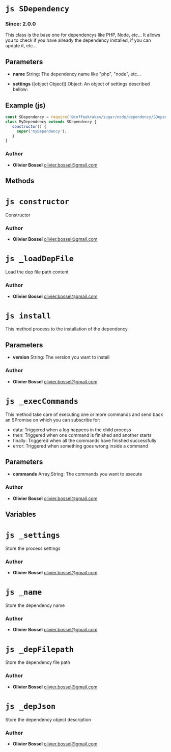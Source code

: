 


<!-- @namespace    sugar.node.dependency -->

# ```js SDependency ```
### Since: 2.0.0

This class is the base one for dependencys like PHP, Node, etc... It allows you to check if you have already the dependency installed,
if you can update it, etc...

## Parameters

- **name**  String: The dependency name like "php", "node", etc...

- **settings** ([object Object]) Object: An object of settings described bellow:



## Example (js)

```js
const SDependency = require('@coffeekraken/sugar/node/dependency/SDependency');
class MyDependency extends SDependency {
   constructor() {
     super('myDependency');
   }
}
```


### Author
- **Olivier Bossel** <a href="mailto:olivier.bossel@gmail.com">olivier.bossel@gmail.com</a> 


## Methods




# ```js constructor ```


Constructor




### Author
- **Olivier Bossel** <a href="mailto:olivier.bossel@gmail.com">olivier.bossel@gmail.com</a> 





# ```js _loadDepFile ```


Load the dep file path content




### Author
- **Olivier Bossel** <a href="mailto:olivier.bossel@gmail.com">olivier.bossel@gmail.com</a> 





# ```js install ```


This method process to the installation of the dependency

## Parameters

- **version**  String: The version you want to install




### Author
- **Olivier Bossel** <a href="mailto:olivier.bossel@gmail.com">olivier.bossel@gmail.com</a> 





# ```js _execCommands ```


This method take care of executing one or more commands and send back an SPromise on which you can subscribe for:
- data: Triggered when a log happens in the child process
- then: Triggered when one command is finished and another starts
- finally: Triggered when all the commands have finished successfully
- error: Triggered when something goes wrong inside a command

## Parameters

- **commands**  Array,String: The commands you want to execute




### Author
- **Olivier Bossel** <a href="mailto:olivier.bossel@gmail.com">olivier.bossel@gmail.com</a> 


## Variables




# ```js _settings ```


Store the process settings



### Author
- **Olivier Bossel** <a href="mailto:olivier.bossel@gmail.com">olivier.bossel@gmail.com</a> 





# ```js _name ```


Store the dependency name



### Author
- **Olivier Bossel** <a href="mailto:olivier.bossel@gmail.com">olivier.bossel@gmail.com</a> 





# ```js _depFilepath ```


Store the dependency file path



### Author
- **Olivier Bossel** <a href="mailto:olivier.bossel@gmail.com">olivier.bossel@gmail.com</a> 





# ```js _depJson ```


Store the dependency object description



### Author
- **Olivier Bossel** <a href="mailto:olivier.bossel@gmail.com">olivier.bossel@gmail.com</a> 

